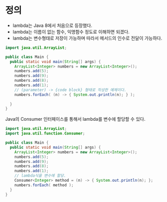 # 정의
- lambda는 Java 8에서 처음으로 등장했다.
- lambda는 이름이 없는 함수, 익명함수 정도로 이해하면 되겠다. 
- lambda는 변수형태로 저장이 가능하며 따라서 메서드의 인수로 전달이 가능하다.

```java
import java.util.ArrayList;

public class Main {
  public static void main(String[] args) {
    ArrayList<Integer> numbers = new ArrayList<Integer>();
    numbers.add(5);
    numbers.add(9);
    numbers.add(8);
    numbers.add(1);
    // (parameter) -> {code block} 형태로 작성한 예제이다.
    numbers.forEach( (n) -> { System.out.println(n); } ); 
    
  }
}
```


Java의 Consumer 인터페이스를 통해서 lambda를 변수에 할당할 수 있다.
```java
import java.util.ArrayList;
import java.util.function.Consumer;

public class Main {
  public static void main(String[] args) {
    ArrayList<Integer> numbers = new ArrayList<Integer>();
    numbers.add(5);
    numbers.add(9);
    numbers.add(8);
    numbers.add(1);
    // lambda식을 변수에 할당.
    Consumer<Integer> method = (n) -> { System.out.println(n); };
    numbers.forEach( method );
  }
}
```
